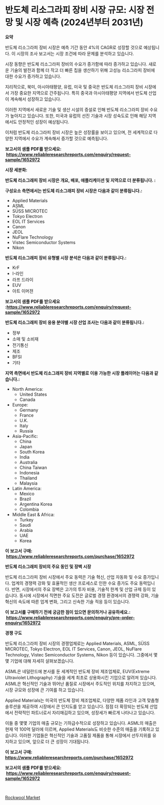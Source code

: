 <p><h1>반도체 리소그라피 장비 시장 규모: 시장 전망 및 시장 예측 (2024년부터 2031년)</h1></p><p><strong>요약</strong></p>
<p><p>반도체 리소그라피 장비 시장은 예측 기간 동안 4%의 CAGR로 성장할 것으로 예상됩니다. 이 시장의 조사 보고서는 시장 조건에 따라 문제를 분석하고 있습니다.</p><p>시장 동향은 반도체 리소그라피 장비의 수요가 증가함에 따라 증가하고 있습니다. 새로운 기술의 발전과 함께 더 작고 더 빠른 칩을 생산하기 위해 고성능 리소그라피 장비에 대한 수요가 증가하고 있습니다.</p><p>지리적으로, 북미, 아시아태평양, 유럽, 미국 및 중국은 반도체 리소그라피 장비 시장에서 가장 중요한 지역으로 간주됩니다. 특히 중국과 아시아태평양 지역에서 반도체 산업이 계속해서 성장하고 있습니다.</p><p>이러한 지역에서 새로운 기술 및 생산 시설의 증설로 인해 반도체 리소그라피 장비 수요가 높아지고 있습니다. 또한, 미국과 유럽의 선진 기술과 시장 성숙도로 인해 해당 지역에서도 안정적인 성장이 예상됩니다.</p><p>이처럼 반도체 리소그라피 장비 시장은 높은 성장률을 보이고 있으며, 전 세계적으로 다양한 지역에서 수요가 계속해서 증가할 것으로 예측됩니다.</p></p>
<p><strong>보고서의 샘플 PDF를 받으세요: &nbsp;<a href="https://www.reliableresearchreports.com/enquiry/request-sample/1652972">https://www.reliableresearchreports.com/enquiry/request-sample/1652972</a></strong></p>
<p><strong>시장 세분화:</strong></p>
<p><strong> 반도체 리소그래피 장비 시장은 개요, 배포, 애플리케이션 및 지역으로 더 분류됩니다. :</strong></p>
<p><strong>구성요소 측면에서는 반도체 리소그래피 장비 시장은 다음과 같이 분류됩니다.:</strong></p>
<p><ul><li>Applied Materials</li><li>ASML</li><li>SÜSS MICROTEC</li><li>Tokyo Electron</li><li>EOL IT Services</li><li>Canon</li><li>JEOL</li><li>NuFlare Technology</li><li>Vistec Semiconductor Systems</li><li>Nikon</li></ul></p>
<p><strong> 반도체 리소그래피 장비 유형별 시장 분석은 다음과 같이 분류됩니다.:</strong></p>
<p><ul><li>KrF</li><li>I-라인</li><li>라프 드라이</li><li>EUV</li><li>아트 이머젼</li></ul></p>
<p><strong>보고서의 샘플 PDF를 받으세요 :<a href="https://www.reliableresearchreports.com/enquiry/request-sample/1652972">https://www.reliableresearchreports.com/enquiry/request-sample/1652972</a></strong></p>
<p><strong> 반도체 리소그래피 장비 응용 분야별 시장 산업 조사는 다음과 같이 분류됩니다.:</strong></p>
<p><ul><li>정부</li><li>소매 및 소비재</li><li>전기통신</li><li>제조</li><li>BFSI</li><li>기타</li></ul></p>
<p><strong>지역 측면에서 반도체 리소그래피 장비 지역별로 이용 가능한 시장 플레이어는 다음과 같습니다.:</strong></p>
<p><ul>
    <li>
        North America:
        <ul>
            <li>United States</li>
            <li>Canada</li>
        </ul>
    </li>
    <li>
        Europe:
        <ul>
            <li>Germany</li>
            <li>France</li>
            <li>U.K.</li>
            <li>Italy</li>
            <li>Russia</li>
        </ul>
    </li>
    <li>
        Asia-Pacific:
        <ul>
            <li>China</li>
            <li>Japan</li>
            <li>South Korea</li>
            <li>India</li>
            <li>Australia</li>
            <li>China Taiwan</li>
            <li>Indonesia</li>
            <li>Thailand</li>
            <li>Malaysia</li>
        </ul>
    </li>
    <li>
        Latin America:
        <ul>
            <li>Mexico</li>
            <li>Brazil</li>
            <li>Argentina Korea</li>
            <li>Colombia</li>
        </ul>
    </li>
    <li>
        Middle East & Africa:
        <ul>
            <li>Turkey</li>
            <li>Saudi</li>
            <li>Arabia</li>
            <li>UAE</li>
            <li>Korea</li>
        </ul>
    </li>
    </ul></p>
<p><strong>이 보고서 구매: &nbsp;<a href="https://www.reliableresearchreports.com/purchase/1652972">https://www.reliableresearchreports.com/purchase/1652972</a></strong></p>
<p><strong>반도체 리소그래피 장비의 주요 동인 및 장벽 시장</strong></p>
<p><p>반도체 리소그라피 장비 시장에서 주요 동력은 기술 혁신, 산업 자동화 및 수요 증가입니다. 업계의 경쟁력 강화 및 효율적인 생산 프로세스로 인한 수요 증가도 주요 동력입니다. 반면, 시장에서의 주요 장벽은 고가의 투자 비용, 기술적 한계 및 산업 규제 등이 있습니다. 동시에 시장에서 직면한 주요 도전은 글로벌 경쟁 환경에서의 경쟁력 강화, 기술 혁신의 속도에 따른 업계 변화, 그리고 신속한 기술 적응 등이 있습니다.</p></p>
<p><strong>이 보고서를 구매하기 전에 궁금한 점이 있으면 문의하거나 공유하세요.: &nbsp;<a href="https://www.reliableresearchreports.com/enquiry/pre-order-enquiry/1652972">https://www.reliableresearchreports.com/enquiry/pre-order-enquiry/1652972</a></strong></p>
<p><strong>경쟁 구도</strong></p>
<p><p>반도체 리소그라피 장비 시장의 경쟁업체로는 Applied Materials, ASML, SÜSS MICROTEC, Tokyo Electron, EOL IT Services, Canon, JEOL, NuFlare Technology, Vistec Semiconductor Systems, Nikon 등이 있습니다. 그중에서 몇몇 기업에 대해 자세히 살펴보겠습니다.</p><p>ASML은 네덜란드에 본사를 둔 세계적인 반도체 장비 제조업체로, EUV(Extreme Ultraviolet Lithography) 기술을 세계 최초로 상용화시킨 기업으로 알려져 있습니다. ASML은 혁신적인 기술과 뛰어난 품질로 시장에서 주도적인 위치를 차지하고 있으며, 시장 규모와 성장에 큰 기여를 하고 있습니다.</p><p>Applied Materials는 미국의 반도체 장비 제조업체로, 다양한 제품 라인과 고객 맞춤형 솔루션을 제공하여 시장에서 큰 인지도를 얻고 있습니다. 점점 더 확장되는 반도체 산업에서 전략적인 파트너로서 자리매김하고 있으며, 성장세가 빠르게 나타나고 있습니다.</p><p>이들 중 몇몇 기업의 매출 규모는 기하급수적으로 성장하고 있습니다. ASML의 매출은 현재 약 100억 달러에 이르며, Applied Materials도 비슷한 수준의 매출을 기록하고 있습니다. 이러한 기업들은 혁신적인 기술과 고품질 제품을 통해 시장에서 선두지위를 유지하고 있으며, 앞으로 더 큰 성장이 기대됩니다.</p></p>
<p><strong>이 보고서 구매: &nbsp; <a href="https://www.reliableresearchreports.com/purchase/1652972">https://www.reliableresearchreports.com/purchase/1652972</a></strong></p>
<p><strong>보고서의 샘플 PDF를 받으세요: &nbsp;<a href="https://www.reliableresearchreports.com/enquiry/request-sample/1652972">https://www.reliableresearchreports.com/enquiry/request-sample/1652972</a></strong><strong></strong></p>
<p>&nbsp;</p>
<p><p><a href="https://noble-drawer-34c.notion.site/Global-Rockwool-Market-by-Types-Applications-and-Major-Players-with-Regional-Growth-Rate-Analysis-76fbe133e6df4a729316c1a8f3c0591f">Rockwool Market</a></p></p>